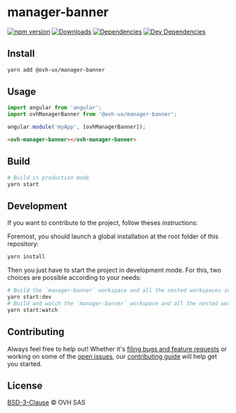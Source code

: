 # manager-banner

[![npm version](https://badgen.net/npm/v/@ovh-ux/manager-banner)](https://www.npmjs.com/package/@ovh-ux/manager-banner) [![Downloads](https://badgen.net/npm/dt/@ovh-ux/manager-banner)](https://npmjs.com/package/@ovh-ux/manager-banner) [![Dependencies](https://badgen.net/david/dep/ovh-ux/manager/packages/manager/modules/banner)](https://npmjs.com/package/@ovh-ux/manager-banner?activeTab=dependencies) [![Dev Dependencies](https://badgen.net/david/dev/ovh-ux/manager/packages/manager/modules/banner)](https://npmjs.com/package/@ovh-ux/manager-banner?activeTab=dependencies)

## Install

```sh
yarn add @ovh-ux/manager-banner
```

## Usage

```js
import angular from 'angular';
import ovhManagerBanner from '@ovh-ux/manager-banner';

angular.module('myApp', [ovhManagerBanner]);
```

```html
<ovh-manager-banner></ovh-manager-banner>
````

## Build

```sh
# Build in production mode
yarn start
```

## Development

If you want to contribute to the project, follow theses instructions:

Foremost, you should launch a global installation at the root folder of this repository:

```sh
yarn install
```

Then you just have to start the project in development mode. For this, two choices are possible according to your needs:

```sh
# Build the `manager-banner` workspace and all the nested workspaces in development mode and watch only `manager-banner` workspace
yarn start:dev
# Build and watch the `manager-banner` workspace and all the nested workspaces in development mode
yarn start:watch
```

## Contributing

Always feel free to help out! Whether it's [filing bugs and feature requests](https://github.com/ovh/manager/issues/new) or working on some of the [open issues](https://github.com/ovh/manager/issues), our [contributing guide](https://github.com/ovh/manager/blob/master/CONTRIBUTING.md) will help get you started.

## License

[BSD-3-Clause](LICENSE) © OVH SAS
